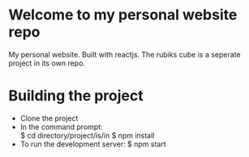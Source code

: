 # Welcome to my personal website repo
My personal website. Built with reactjs. The rubiks cube is a seperate project in its own repo. 

# Building the project
* Clone the project
* In the command prompt:  
   $ cd directory/project/is/in
   $ npm install
* To run the development server: 
  $ npm start
